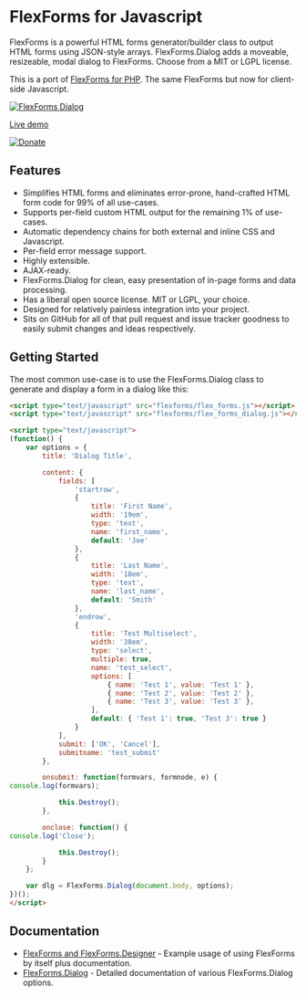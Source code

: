 FlexForms for Javascript
========================

FlexForms is a powerful HTML forms generator/builder class to output HTML forms using JSON-style arrays.  FlexForms.Dialog adds a moveable, resizeable, modal dialog to FlexForms.  Choose from a MIT or LGPL license.

This is a port of [FlexForms for PHP](https://github.com/cubiclesoft/php-flexforms).  The same FlexForms but now for client-side Javascript.

[![FlexForms Dialog](https://user-images.githubusercontent.com/1432111/89797915-6299d680-dae0-11ea-93a7-0863780635ef.png)](https://cubiclesoft.com/demos/js-flexforms/demo.html)

[Live demo](https://cubiclesoft.com/demos/js-flexforms/demo.html)

[![Donate](https://cubiclesoft.com/res/donate-shield.png)](https://cubiclesoft.com/donate/)

Features
--------

* Simplifies HTML forms and eliminates error-prone, hand-crafted HTML form code for 99% of all use-cases.
* Supports per-field custom HTML output for the remaining 1% of use-cases.
* Automatic dependency chains for both external and inline CSS and Javascript.
* Per-field error message support.
* Highly extensible.
* AJAX-ready.
* FlexForms.Dialog for clean, easy presentation of in-page forms and data processing.
* Has a liberal open source license.  MIT or LGPL, your choice.
* Designed for relatively painless integration into your project.
* Sits on GitHub for all of that pull request and issue tracker goodness to easily submit changes and ideas respectively.

Getting Started
---------------

The most common use-case is to use the FlexForms.Dialog class to generate and display a form in a dialog like this:

```html
<script type="text/javascript" src="flexforms/flex_forms.js"></script>
<script type="text/javascript" src="flexforms/flex_forms_dialog.js"></script>

<script type="text/javascript">
(function() {
	var options = {
		title: 'Dialog Title',

		content: {
			fields: [
				'startrow',
				{
					title: 'First Name',
					width: '19em',
					type: 'text',
					name: 'first_name',
					default: 'Joe'
				},
				{
					title: 'Last Name',
					width: '18em',
					type: 'text',
					name: 'last_name',
					default: 'Smith'
				},
				'endrow',
				{
					title: 'Test Multiselect',
					width: '38em',
					type: 'select',
					multiple: true,
					name: 'test_select',
					options: [
						{ name: 'Test 1', value: 'Test 1' },
						{ name: 'Test 2', value: 'Test 2' },
						{ name: 'Test 3', value: 'Test 3' },
					],
					default: { 'Test 1': true, 'Test 3': true }
				}
			],
			submit: ['OK', 'Cancel'],
			submitname: 'test_submit'
		},

		onsubmit: function(formvars, formnode, e) {
console.log(formvars);

			this.Destroy();
		},

		onclose: function() {
console.log('Close');

			this.Destroy();
		}
	};

	var dlg = FlexForms.Dialog(document.body, options);
})();
</script>
```

Documentation
-------------

* [FlexForms and FlexForms.Designer](docs/flex_forms.md) - Example usage of using FlexForms by itself plus documentation.
* [FlexForms.Dialog](docs/flex_forms_dialog.md) - Detailed documentation of various FlexForms.Dialog options.
